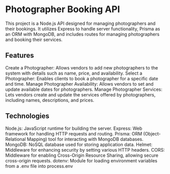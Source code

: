 # Photographer Booking API
This project is a Node.js API designed for managing photographers and their bookings. It utilizes Express to handle server functionality, Prisma as an ORM with MongoDB, and includes routes for managing photographers and booking their services.

## Features
Create a Photographer: Allows vendors to add new photographers to the system with details such as name, price, and availability.
Select a Photographer: Enables clients to book a photographer for a specific date and time.
Manage Photographer Availability: Allows vendors to set and update available dates for photographers.
Manage Photographer Services: Lets vendors create and update the services offered by photographers, including names, descriptions, and prices.

## Technologies
Node.js: JavaScript runtime for building the server.
Express: Web framework for handling HTTP requests and routing.
Prisma: ORM (Object-Relational Mapping) tool for interacting with MongoDB databases.
MongoDB: NoSQL database used for storing application data.
Helmet: Middleware for enhancing security by setting various HTTP headers.
CORS: Middleware for enabling Cross-Origin Resource Sharing, allowing secure cross-origin requests.
dotenv: Module for loading environment variables from a .env file into process.env
